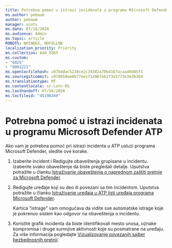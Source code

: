 ```yaml
---
title: Potrebna pomoć u istrazi incidenata u programu Microsoft Defender ATP
ms.author: pebaum
author: pebaum
manager: scotv
ms.date: 07/16/2020
ms.audience: Admin
ms.topic: article
ROBOTS: NOINDEX, NOFOLLOW
localization_priority: Priority
ms.collection: Adm_O365
ms.custom:
- "6025"
- "9001221"
ms.openlocfilehash: c07b4dac5228ce2c39382a70b41b7acaa49d05f5
ms.sourcegitcommit: c078058ee0b77ee1f1496feb2f3a5773e3e3b30d
ms.translationtype: MT
ms.contentlocale: sr-Latn-RS
ms.lasthandoff: 07/16/2020
ms.locfileid: "45198349"
---
```

# <a name="need-help-investigating-incidents-in-microsoft-defender-atp"></a>Potrebna pomoć u istrazi incidenata u programu Microsoft Defender ATP

Ako vam je potrebna pomoć pri istrazi incidenta u ATP usluzi programa Microsoft Defender, sledite ove korake.

1. Izaberite incident i Redigujte obaveštenja grupisane u incidentu. Izaberite svako obaveštenje da biste pregledali detalje. Uputstva potražite u članku [Istraživanje obaveštenja o naprednom zaštiti pretnje za Microsoft Defender](https://docs.microsoft.com/windows/security/threat-protection/microsoft-defender-atp/investigate-alerts).
2. Redigujte uređaje koji su deo ili povezani sa tim incidentom. Uputstva potražite u članku [Istraživanje uređaja u ATP listi uređaja programa Microsoft Defender](https://docs.microsoft.com/windows/security/threat-protection/microsoft-defender-atp/investigate-machines).<br/>
 
    Kartica "istrage" vam omogućava da vidite sve automatske istrage koje je pokrenuo sistem kao odgovor na obaveštenja o incidentu.
3. Koristite grafik incidenta da biste identifikovali mesto unosa, oznake kompromisa i druge sumnjive aktivnosti koje su posmatrane na uređaju. Za više informacija pogledajte [Vizualizovanje povezanih sajber bezbednosnih pretnji](https://docs.microsoft.com/windows/security/threat-protection/microsoft-defender-atp/investigate-incidents#visualizing-associated-cybersecurity-threats).  